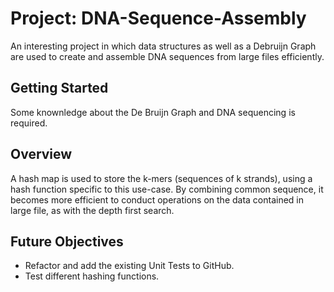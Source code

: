 # Project: DNA-Sequence-Assembly

An interesting project in which data structures as well as a Debruijn Graph are used to create and assemble DNA sequences from large files efficiently.

## Getting Started

Some knownledge about the De Bruijn Graph and DNA sequencing is required.

## Overview

A hash map is used to store the k-mers (sequences of k strands), using a hash function specific to this use-case.
By combining common sequence, it becomes more efficient to conduct operations on the data contained in large file, as with the depth first search.

## Future Objectives

- Refactor and add the existing Unit Tests to GitHub.
- Test different hashing functions. 
